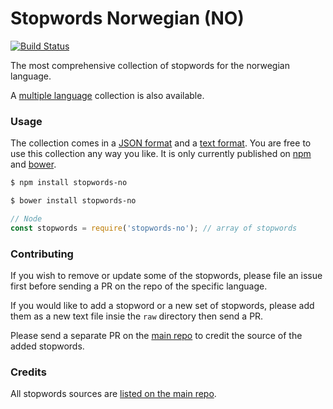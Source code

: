 Stopwords Norwegian (NO)
=======

[![Build Status](https://travis-ci.org/stopwords-iso/stopwords-no.svg?branch=master)](https://travis-ci.org/stopwords-iso/stopwords-no)

The most comprehensive collection of stopwords for the norwegian language.

A [multiple language](https://github.com/stopwords-iso/stopwords-iso) collection is also available.

### Usage

The collection comes in a
[JSON format](https://raw.githubusercontent.com/stopwords-iso/stopwords-no/master/stopwords-no.json) and a
[text format](https://raw.githubusercontent.com/stopwords-iso/stopwords-no/master/stopwords-no.txt).
You are free to use this collection any way you like.
It is only currently published on [npm](https://www.npmjs.com/stopwords-no) and [bower](https://bower.io).

```sh
$ npm install stopwords-no
```

```sh
$ bower install stopwords-no
```

```js
// Node
const stopwords = require('stopwords-no'); // array of stopwords
```

### Contributing

If you wish to remove or update some of the stopwords, please file an issue first before sending a PR on the repo of the specific language.

If you would like to add a stopword or a new set of stopwords, please add them as a new text file insie the `raw` directory then send a PR.

Please send a separate PR on the [main repo](https://github.com/stopwords-iso/stopwords-iso) to credit the source of the added stopwords.

### Credits

All stopwords sources are [listed on the main repo](https://github.com/stopwords-iso/stopwords-iso/blob/master/CREDITS.md).
